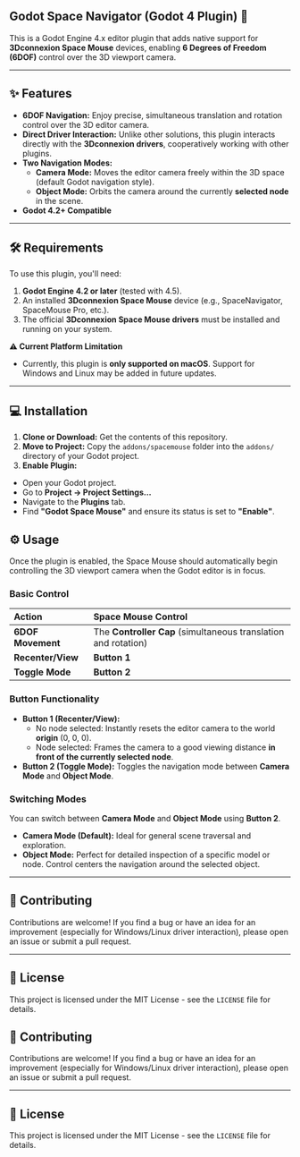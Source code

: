 ## Godot Space Navigator (Godot 4 Plugin) 🚀

This is a Godot Engine 4.x editor plugin that adds native support for **3Dconnexion Space Mouse** devices, enabling **6 Degrees of Freedom (6DOF)** control over the 3D viewport camera.

---

## ✨ Features

* **6DOF Navigation:** Enjoy precise, simultaneous translation and rotation control over the 3D editor camera.
* **Direct Driver Interaction:** Unlike other solutions, this plugin interacts directly with the **3Dconnexion drivers**, cooperatively working with other plugins.
* **Two Navigation Modes:**
  * **Camera Mode:** Moves the editor camera freely within the 3D space (default Godot navigation style).
  * **Object Mode:** Orbits the camera around the currently **selected node** in the scene.
* **Godot 4.2+ Compatible**

---

## 🛠️ Requirements

To use this plugin, you'll need:

1.  **Godot Engine 4.2 or later** (tested with 4.5).
2.  An installed **3Dconnexion Space Mouse** device (e.g., SpaceNavigator, SpaceMouse Pro, etc.).
3.  The official **3Dconnexion Space Mouse drivers** must be installed and running on your system.

**⚠️ Current Platform Limitation**

* Currently, this plugin is **only supported on macOS**. Support for Windows and Linux may be added in future updates.

---

## 💻 Installation

1.  **Clone or Download:** Get the contents of this repository.
2.  **Move to Project:** Copy the `addons/spacemouse` folder into the `addons/` directory of your Godot project.
3.  **Enable Plugin:**
  * Open your Godot project.
  * Go to **Project -> Project Settings...**
  * Navigate to the **Plugins** tab.
  * Find **"Godot Space Mouse"** and ensure its status is set to **"Enable"**.

## ⚙️ Usage

Once the plugin is enabled, the Space Mouse should automatically begin controlling the 3D viewport camera when the Godot editor is in focus.

### Basic Control

| Action | Space Mouse Control |
| :--- | :--- |
| **6DOF Movement** | The **Controller Cap** (simultaneous translation and rotation) |
| **Recenter/View** | **Button 1** |
| **Toggle Mode** | **Button 2** |

### Button Functionality

* **Button 1 (Recenter/View):**
  * No node selected: Instantly resets the editor camera to the world **origin** (0, 0, 0).
  * Node selected: Frames the camera to a good viewing distance **in front of the currently selected node**.
* **Button 2 (Toggle Mode):** Toggles the navigation mode between **Camera Mode** and **Object Mode**.

### Switching Modes

You can switch between **Camera Mode** and **Object Mode** using **Button 2**.

* **Camera Mode (Default):** Ideal for general scene traversal and exploration.
* **Object Mode:** Perfect for detailed inspection of a specific model or node. Control centers the navigation around the selected object.

---

## 🤝 Contributing

Contributions are welcome! If you find a bug or have an idea for an improvement (especially for Windows/Linux driver interaction), please open an issue or submit a pull request.

---

## 📄 License

This project is licensed under the MIT License - see the `LICENSE` file for details.

















## 🤝 Contributing

Contributions are welcome! If you find a bug or have an idea for an improvement (especially for Windows/Linux driver interaction), please open an issue or submit a pull request.

---

## 📄 License

This project is licensed under the MIT License - see the `LICENSE` file for details.